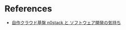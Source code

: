 # References

- [自作クラウド基盤 n0stack と ソフトウェア開発の気持ち](https://www.slideshare.net/h-otter/n0stack-122135453)

